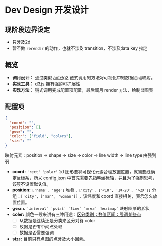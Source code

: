 # Dev Design 开发设计

## 现阶段边界设定

* 只涉及2d
* 暂不做 `rerender` 的动作，也就不涉及 transition，不涉及data key 指定

## 概览

* **调用设计：** 通过类似 [antv/g2](https://antv.alipay.com/zh-cn/g2/3.x/index.html) 链式调用的方法将可视化中的数据合理映射。
* **实现工具：** [d3.js](https://d3js.org/) 拥有强的可扩展性
* **实现方法：** 链式调用完成配置项配置，最后调用 render 方法，绘制出图表

## 配置项

```json
{
  "coord": "",
  "position": [],
  "geom": "",
  "color": ["field", "colors"],
  "size": ""
}
```

映射元素：position => shape => size => color => line width => line type 由强到弱

* **coord:** `'rect' 'polar'` 2d 图形要将可视化元素合理放置位置，就需要线确定坐标系，所以 config.json 中首先需要先指明坐标轴，并且为了强制思考，该项不设置默认值。
* **position:** `['name', 'age']` 堆叠：`['city', ['<10', '10-20', '>20']]` 分组：`['city', ['man', 'woman']]` ，该纬度和 coord 直接相关，表示怎么放置位置。
* **geom:** `'interval' 'point' 'line' 'area' 'heatmap'` 映射图形的形状
* **color:** 颜色一般来讲有三种用途：[区分类别；数值区间；强调某些点](https://serialmentor.com/dataviz/color-basics.html)
  - [ ] 从数据是连续还是分类来区分对待 color
  - [ ] 数据是否有中间点处理
  - [ ] 数据是否需要强调
* **size:** 目前只有点图的点涉及大小因素。
